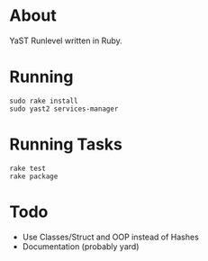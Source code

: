 About
=====
YaST Runlevel written in Ruby.

Running
=======

    sudo rake install
    sudo yast2 services-manager

Running Tasks
=============

    rake test
    rake package

Todo
====
- Use Classes/Struct and OOP instead of Hashes
- Documentation (probably yard)
